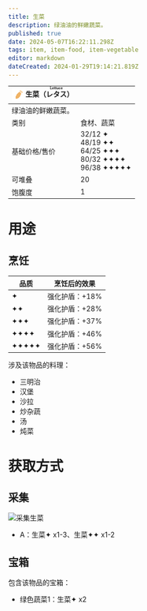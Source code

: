 ```yaml
---
title: 生菜
description: 绿油油的鲜嫩蔬菜。
published: true
date: 2024-05-07T16:22:11.298Z
tags: item, item-food, item-vegetable
editor: markdown
dateCreated: 2024-01-29T19:14:21.819Z
---
```


| <img style="float: left; image-rendering: pixelated;" src="/assets/global/items/common_vegetable.png" alt="物品图标" />生菜（<ruby>レタス<rt>Lettuce</rt></ruby>） ||
| - | - |
| 绿油油的鲜嫩蔬菜。 ||
| 类别 | 食材、蔬菜 |
| 基础价格/售价 | 32/12 ✦<br>48/19 ✦✦<br>64/25 ✦✦✦<br>80/32 ✦✦✦✦<br>96/38 ✦✦✦✦✦ |
| 可堆叠 | 20 |
| 饱腹度 | 1 |

# 用途
## 烹饪
| 品质 | 烹饪后的效果 |
| - | - |
| ✦ | 强化护盾：+18% |
| ✦✦ | 强化护盾：+28% |
| ✦✦✦ | 强化护盾：+37% |
| ✦✦✦✦ | 强化护盾：+46% |
| ✦✦✦✦✦ | 强化护盾：+56% |
涉及该物品的料理：
- 三明治
- 汉堡
- 沙拉
- 炒杂蔬
- 汤
- 炖菜

# 获取方式
## 采集
![采集生菜](/assets/items/lettuce/get_lettuce.png)
- A：生菜✦ x1-3、生菜✦✦ x1-2
## 宝箱
包含该物品的宝箱：
- 绿色蔬菜1：生菜✦ x2